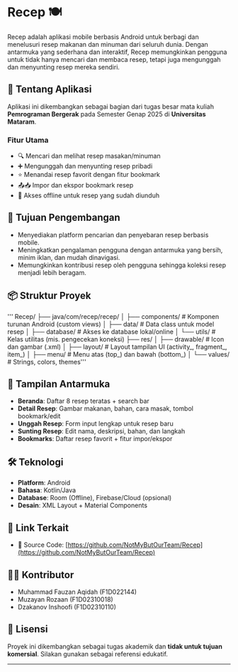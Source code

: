 # Recep 🍽️

Recep adalah aplikasi mobile berbasis Android untuk berbagi dan menelusuri resep makanan dan minuman dari seluruh dunia. Dengan antarmuka yang sederhana dan interaktif, Recep memungkinkan pengguna untuk tidak hanya mencari dan membaca resep, tetapi juga mengunggah dan menyunting resep mereka sendiri.

## 📱 Tentang Aplikasi

Aplikasi ini dikembangkan sebagai bagian dari tugas besar mata kuliah **Pemrograman Bergerak** pada Semester Genap 2025 di **Universitas Mataram**.

### Fitur Utama
- 🔍 Mencari dan melihat resep masakan/minuman
- ➕ Mengunggah dan menyunting resep pribadi
- ⭐ Menandai resep favorit dengan fitur bookmark
- 📤📥 Impor dan ekspor bookmark resep
- 📲 Akses offline untuk resep yang sudah diunduh

## 🎯 Tujuan Pengembangan

- Menyediakan platform pencarian dan penyebaran resep berbasis mobile.
- Meningkatkan pengalaman pengguna dengan antarmuka yang bersih, minim iklan, dan mudah dinavigasi.
- Memungkinkan kontribusi resep oleh pengguna sehingga koleksi resep menjadi lebih beragam.

## 📦 Struktur Proyek
'''
Recep/
├── java/com/recep/recep/
│ ├── components/ # Komponen turunan Android (custom views)
│ ├── data/ # Data class untuk model resep
│ ├── database/ # Akses ke database lokal/online
│ └── utils/ # Kelas utilitas (mis. pengecekan koneksi)
├── res/
│ ├── drawable/ # Icon dan gambar (.xml)
│ ├── layout/ # Layout tampilan UI (activity_, fragment_, item_)
│ ├── menu/ # Menu atas (top_) dan bawah (bottom_)
│ └── values/ # Strings, colors, themes'''


## 🧩 Tampilan Antarmuka

- **Beranda**: Daftar 8 resep teratas + search bar
- **Detail Resep**: Gambar makanan, bahan, cara masak, tombol bookmark/edit
- **Unggah Resep**: Form input lengkap untuk resep baru
- **Sunting Resep**: Edit nama, deskripsi, bahan, dan langkah
- **Bookmarks**: Daftar resep favorit + fitur impor/ekspor

## 🛠️ Teknologi

- **Platform**: Android
- **Bahasa**: Kotlin/Java
- **Database**: Room (Offline), Firebase/Cloud (opsional)
- **Desain**: XML Layout + Material Components

## 🔗 Link Terkait

- 📂 Source Code: [https://github.com/NotMyButOurTeam/Recep](https://github.com/NotMyButOurTeam/Recep)

## 👨‍💻 Kontributor

- Muhammad Fauzan Aqidah (F1D022144)  
- Muzayan Rozaan (F1D02310018)  
- Dzakanov Inshoofi (F1D02310110)  

## 📌 Lisensi

Proyek ini dikembangkan sebagai tugas akademik dan **tidak untuk tujuan komersial**. Silakan gunakan sebagai referensi edukatif.

---

